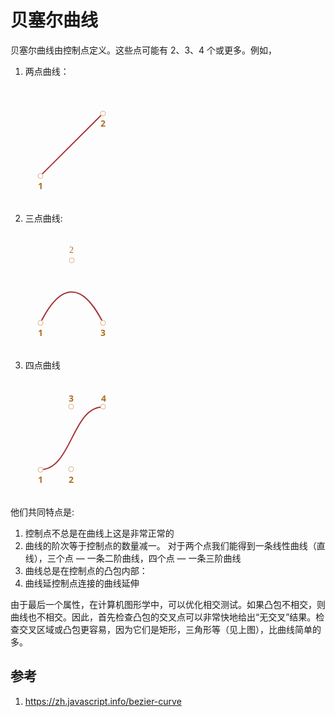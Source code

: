 # 贝塞尔曲线

贝塞尔曲线由控制点定义。这些点可能有 2、3、4 个或更多。例如，
1. 两点曲线：

    <svg xmlns="http://www.w3.org/2000/svg" width="149" height="187" viewBox="0 0 149 187"><defs><style>@import url(https://fonts.googleapis.com/css?family=Open+Sans:bold,italic,bolditalic%7CPT+Mono);@font-face{font-family:'PT Mono';font-weight:700;font-style:normal;src:local('PT MonoBold'),url(/font/PTMonoBold.woff2) format('woff2'),url(/font/PTMonoBold.woff) format('woff'),url(/font/PTMonoBold.ttf) format('truetype')}</style></defs><g id="animation" fill="none" fill-rule="evenodd" stroke="none" stroke-width="1"><g id="bezier2.svg"><path id="Path-6" stroke="#A7333A" stroke-width="2" d="M24.17 143.348l100.144-99.843"/><circle id="Oval-1" cx="24" cy="144" r="4" fill="#FFF" stroke="#DBAF88"/><text id="1" fill="#AF6E24" font-family="OpenSans-Bold, Open Sans" font-size="14" font-weight="bold"><tspan x="20" y="165">1</tspan></text><circle id="Oval-2" cx="124" cy="44" r="4" fill="#FFF" stroke="#DBAF88"/><text id="2" fill="#AF6E24" font-family="OpenSans-Bold, Open Sans" font-size="14" font-weight="bold"><tspan x="120.101" y="65">2</tspan></text></g></g></svg>


2. 三点曲线:

    <svg xmlns="http://www.w3.org/2000/svg" width="149" height="187" viewBox="0 0 149 187"><defs><style>@import url(https://fonts.googleapis.com/css?family=Open+Sans:bold,italic,bolditalic%7CPT+Mono);@font-face{font-family:'PT Mono';font-weight:700;font-style:normal;src:local('PT MonoBold'),url(/font/PTMonoBold.woff2) format('woff2'),url(/font/PTMonoBold.woff) format('woff'),url(/font/PTMonoBold.ttf) format('truetype')}</style></defs><g id="animation" fill="none" fill-rule="evenodd" stroke="none" stroke-width="1"><g id="bezier3.svg"><path id="Path-4" stroke="#A7333A" stroke-width="2" d="M24.279 143.124c50.221-100.184 89.93-17.718 99.822.521"/><circle id="Oval-1" cx="24" cy="144" r="4" fill="#FFF" stroke="#DBAF88"/><text id="1" fill="#AF6E24" font-family="OpenSans-Bold, Open Sans" font-size="14" font-weight="bold"><tspan x="20" y="165">1</tspan></text><circle id="Oval-2" cx="124" cy="144" r="4" fill="#FFF" stroke="#DBAF88"/><text id="3" fill="#AF6E24" font-family="OpenSans-Bold, Open Sans" font-size="14" font-weight="bold"><tspan x="120" y="165">3</tspan></text><circle id="Oval-3" cx="74" cy="44" r="4" fill="#FFF" stroke="#DBAF88"/><text id="2" fill="#AF6E24" font-family="PTMono-Regular, PT Mono" font-size="14" font-weight="normal"><tspan x="69.99" y="32">2</tspan></text></g></g></svg>


3. 四点曲线


    <svg xmlns="http://www.w3.org/2000/svg" width="149" height="187" viewBox="0 0 149 187"><defs><style>@import url(https://fonts.googleapis.com/css?family=Open+Sans:bold,italic,bolditalic%7CPT+Mono);@font-face{font-family:'PT Mono';font-weight:700;font-style:normal;src:local('PT MonoBold'),url(/font/PTMonoBold.woff2) format('woff2'),url(/font/PTMonoBold.woff) format('woff'),url(/font/PTMonoBold.ttf) format('truetype')}</style></defs><g id="animation" fill="none" fill-rule="evenodd" stroke="none" stroke-width="1"><g id="bezier4.svg"><path id="Path-1" stroke="#A7333A" stroke-width="2" d="M23.688 143.905c50.015 0 50.703-100.414 100.467-100.414"/><circle id="Oval-1" cx="24" cy="144" r="4" fill="#FFF" stroke="#DBAF88"/><circle id="Oval-2" cx="124" cy="43" r="4" fill="#FFF" stroke="#DBAF88"/><circle id="Oval-3" cx="73" cy="43" r="4" fill="#FFF" stroke="#DBAF88"/><circle id="Oval-4" cx="73" cy="143" r="4" fill="#FFF" stroke="#DBAF88"/><text id="1" fill="#AF6E24" font-family="OpenSans-Bold, Open Sans" font-size="14" font-weight="bold"><tspan x="20" y="165">1</tspan></text><text id="2" fill="#AF6E24" font-family="OpenSans-Bold, Open Sans" font-size="14" font-weight="bold"><tspan x="69" y="165">2</tspan></text><text id="3" fill="#AF6E24" font-family="OpenSans-Bold, Open Sans" font-size="14" font-weight="bold"><tspan x="69" y="35">3</tspan></text><text id="4" fill="#AF6E24" font-family="OpenSans-Bold, Open Sans" font-size="14" font-weight="bold"><tspan x="121" y="35">4</tspan></text></g></g></svg>


他们共同特点是:

1. 控制点不总是在曲线上这是非常正常的
2. 曲线的阶次等于控制点的数量减一。 对于两个点我们能得到一条线性曲线（直线），三个点 — 一条二阶曲线，四个点 — 一条三阶曲线
3. 曲线总是在控制点的凸包内部：
4. 曲线延控制点连接的曲线延伸

由于最后一个属性，在计算机图形学中，可以优化相交测试。如果凸包不相交，则曲线也不相交。因此，首先检查凸包的交叉点可以非常快地给出“无交叉”结果。检查交叉区域或凸包更容易，因为它们是矩形，三角形等（见上图），比曲线简单的多。


## 参考
1. https://zh.javascript.info/bezier-curve










